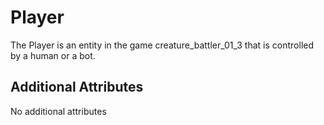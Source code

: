 # Player

The Player is an entity in the game creature_battler_01_3 that is controlled by a human or a bot. 

## Additional Attributes

No additional attributes